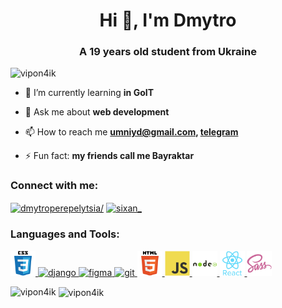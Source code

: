 <h1 align="center">Hi 👋, I'm Dmytro</h1>
<h3 align="center">A 19 years old student from Ukraine</h3>

<p align="left"> <img src="https://komarev.com/ghpvc/?username=vipon4ik&label=Profile%20views&color=0e75b6&style=flat" alt="vipon4ik" /> </p>

- 🌱 I’m currently learning **in GoIT**

- 💬 Ask me about **web development**

- 📫 How to reach me **umniyd@gmail.com, <a href="https://t.me/sixansixanovich">telegram</a>**

- ⚡ Fun fact: **my friends call me Bayraktar**

<h3 align="left">Connect with me:</h3>
<p align="left">
<a href="https://linkedin.com/in/dmytroperepelytsia/" target="blank"><img align="center" src="https://raw.githubusercontent.com/rahuldkjain/github-profile-readme-generator/master/src/images/icons/Social/linked-in-alt.svg" alt="dmytroperepelytsia/" height="30" width="40" /></a>
<a href="https://instagram.com/sixan_" target="blank"><img align="center" src="https://raw.githubusercontent.com/rahuldkjain/github-profile-readme-generator/master/src/images/icons/Social/instagram.svg" alt="sixan_" height="30" width="40" /></a>
</p>

<h3 align="left">Languages and Tools:</h3>
<p align="left"> <a href="https://www.w3schools.com/css/" target="_blank" rel="noreferrer"> <img src="https://raw.githubusercontent.com/devicons/devicon/master/icons/css3/css3-original-wordmark.svg" alt="css3" width="40" height="40"/> </a> <a href="https://www.djangoproject.com/" target="_blank" rel="noreferrer"> <img src="https://cdn.worldvectorlogo.com/logos/django.svg" alt="django" width="40" height="40"/> </a> <a href="https://www.figma.com/" target="_blank" rel="noreferrer"> <img src="https://www.vectorlogo.zone/logos/figma/figma-icon.svg" alt="figma" width="40" height="40"/> </a> <a href="https://git-scm.com/" target="_blank" rel="noreferrer"> <img src="https://www.vectorlogo.zone/logos/git-scm/git-scm-icon.svg" alt="git" width="40" height="40"/> </a> <a href="https://www.w3.org/html/" target="_blank" rel="noreferrer"> <img src="https://raw.githubusercontent.com/devicons/devicon/master/icons/html5/html5-original-wordmark.svg" alt="html5" width="40" height="40"/> </a> <a href="https://developer.mozilla.org/en-US/docs/Web/JavaScript" target="_blank" rel="noreferrer"> <img src="https://raw.githubusercontent.com/devicons/devicon/master/icons/javascript/javascript-original.svg" alt="javascript" width="40" height="40"/> </a> <a href="https://nodejs.org" target="_blank" rel="noreferrer"> <img src="https://raw.githubusercontent.com/devicons/devicon/master/icons/nodejs/nodejs-original-wordmark.svg" alt="nodejs" width="40" height="40"/> </a> <a href="https://reactjs.org/" target="_blank" rel="noreferrer"> <img src="https://raw.githubusercontent.com/devicons/devicon/master/icons/react/react-original-wordmark.svg" alt="react" width="40" height="40"/> </a> <a href="https://sass-lang.com" target="_blank" rel="noreferrer"> <img src="https://raw.githubusercontent.com/devicons/devicon/master/icons/sass/sass-original.svg" alt="sass" width="40" height="40"/> </a> </p>

<p><img align="left" src="https://github-readme-stats.vercel.app/api/top-langs?username=vipon4ik&show_icons=true&locale=en&layout=compact" alt="vipon4ik" /></p>

<p>&nbsp;<img align="center" src="https://github-readme-stats.vercel.app/api?username=vipon4ik&show_icons=true&locale=en" alt="vipon4ik" /></p>
